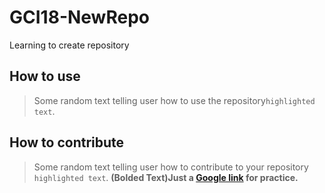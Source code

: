 # GCI18-NewRepo
Learning to create repository

## How to use
> Some random text telling user how to use the repository``` highlighted text ```.

## How to contribute
> Some random text telling user how to contribute to your repository ```highlighted text```. **(Bolded Text)Just a [Google link](www.google.com) for practice.**

